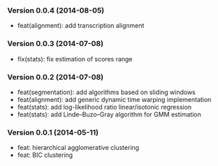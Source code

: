 ### Version 0.0.4 (2014-08-05)

  - feat(alignment): add transcription alignment 

### Version 0.0.3 (2014-07-08)

  - fix(stats): fix estimation of scores range

### Version 0.0.2 (2014-07-08)

  - feat(segmentation): add algorithms based on sliding windows 
  - feat(alignment): add generic dynamic time warping implementation
  - feat(stats): add log-likelihood ratio linear/isotonic regression
  - feat(stats): add Linde–Buzo–Gray algorithm for GMM estimation

### Version 0.0.1 (2014-05-11)

  - feat: hierarchical agglomerative clustering
  - feat: BIC clustering
